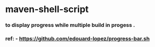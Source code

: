# maven-shell-script

###  to display progress while multiple build in progess .
### ref: -  https://github.com/edouard-lopez/progress-bar.sh
